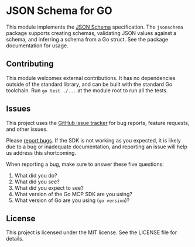 # JSON Schema for GO

This module implements the [JSON Schema](https://json-schema.org/) specification.
The `jsonschema` package supports creating schemas, validating JSON values
against a schema, and inferring a schema from a Go struct. See the package
documentation for usage.

## Contributing

This module welcomes external contributions.
It has no dependencies outside of the standard library, and can be built with
the standard Go toolchain. Run `go test ./...` at the module root to run all
the tests.

## Issues

This project uses the [GitHub issue
tracker](https://github.com/TODO/jsonschema-go/issues) for bug reports, feature requests, and other issues. 

Please [report
bugs](https://github.com/TODO/jsonschema-go/issues/new). If the SDK is
not working as you expected, it is likely due to a bug or inadequate
documentation, and reporting an issue will help us address this shortcoming.

When reporting a bug, make sure to answer these five questions:

1. What did you do?
2. What did you see?
3. What did you expect to see?
4. What version of the Go MCP SDK are you using?
5. What version of Go are you using (`go version`)?

## License

This project is licensed under the MIT license. See the LICENSE file for details.


